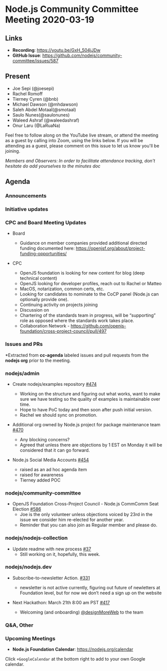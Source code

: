 # Node.js  Community Committee Meeting 2020-03-19

## Links

* **Recording**: https://youtu.be/GxH_504jJDw
* **GitHub Issue**: https://github.com/nodejs/community-committee/issues/587

## Present

* Joe Sepi (@joesepi)
* Rachel Romoff
* Tierney Cyren (@bnb)
* Michael Dawson (@mhdawson)
* Saleh Abdel Motaal(@smotaal)
* Saulo Nunes(@saulonunes)
* Waleed Ashraf (@waleedashraf)
* Onur Laru (@LaRuaNa)

Feel free to follow along on the YouTube live stream, or attend the meeting as a guest
by calling into Zoom, using the links below. If you will be attending as a guest,
please comment on this issue to let us know you'll be joining.

*Members and Observers: In order to facilitate attendance tracking, don't hesitate do add yourselves to the minutes doc*

## Agenda

### Announcements

### Initiative updates

### CPC and Board Meeting Updates

* Board
  * Guidance on member companies provided additional directed funding documented here:
    https://openjsf.org/about/project-funding-opportunities/

* CPC
  * OpenJS foundation is looking for new content for blog (deep technical content)
  * OpenJS looking for developer profiles, reach out to Rachel or Matteo
  * MacOS, notarization, common certs, etc.
  * Looking for candidates to nominate to the CoCP panel (Node.js can optionally
    provide one).  
  * Continuing activity on projects joining
  * Discussion on
  * Chartering of the standards team in progress, will be “supporting” role as opposed where the
    standards work takes place.
  * Collaboration Network - https://github.com/openjs-foundation/cross-project-council/pull/497

### Issues and PRs

*Extracted from **cc-agenda** labeled issues and pull requests from the **nodejs org** prior to the meeting.

### nodejs/admin

* Create nodejs/examples repository [#474](https://github.com/nodejs/admin/issues/474)
  * Working on the structure and figuring out what works, want to make sure we have testing
     so the quality of examples is maintainable over time.
  * Hope to have PoC today and then soon after push initial version.
  * Rachel we should sync on promotion.

* Additional org owned by Node.js project  for package maintenance team [#470](https://github.com/nodejs/admin/issues/470)
  * Any blocking concerns?
  * Agreed that unless there are objections by 1 EST on Monday it will be considered
     that it can go forward.

* Node.js Social Media Accounts [#454](https://github.com/nodejs/admin/issues/454)
  * raised as an ad hoc agenda item
  * raised for awareness
  * Tierney added POC

### nodejs/community-committee

* OpenJS Foundation Cross-Project Council - Node.js CommComm Seat Election [#586](https://github.com/nodejs/community-committee/issues/586)
  * Joe is the only volunteer unless objections voiced by 23rd in the issue we consider
     him re-elected for another year.
  * Reminder that you can also join as Regular member and please do.

### nodejs/nodejs-collection

* Update readme with new process [#37](https://github.com/nodejs/nodejs-collection/pull/37)
  * Still working on it, hopefully, this week.

### nodejs/nodejs.dev

* Subscribe-to-newsletter Action. [#331](https://github.com/nodejs/nodejs.dev/issues/331)
  * newsletter is not active currently, figuring out future of newletters at Foundation level, but for
    now we don’t need a sign up on the website
  
* Next Hackathon: March 21th 8:00 am PST [#417](https://github.com/nodejs/nodejs.dev/issues/417)
  * Welcoming (and onboarding) [@designMoreWeb](https://github.com/designMoreWeb) to the team

### Q&A, Other

### Upcoming Meetings

* **Node.js Foundation Calendar**: https://nodejs.org/calendar

Click `+GoogleCalendar` at the bottom right to add to your own Google calendar.
